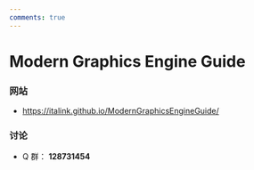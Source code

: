 ```yaml
---
comments: true
---
```


# Modern Graphics Engine Guide

### 网站

- https://italink.github.io/ModernGraphicsEngineGuide/

### 讨论

- Q 群： **128731454**

    

